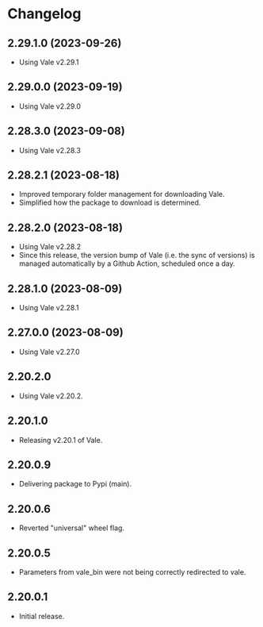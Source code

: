 # Changelog

## 2.29.1.0 (2023-09-26)

- Using Vale v2.29.1

## 2.29.0.0 (2023-09-19)

- Using Vale v2.29.0

## 2.28.3.0 (2023-09-08)

- Using Vale v2.28.3

## 2.28.2.1 (2023-08-18)

- Improved temporary folder management for
  downloading Vale.
- Simplified how the package to download is determined.

## 2.28.2.0 (2023-08-18) 

- Using Vale v2.28.2
- Since this release, the version bump
  of Vale (i.e. the sync of versions) is
  managed automatically by a Github Action, 
  scheduled once a day.

## 2.28.1.0 (2023-08-09)

- Using Vale v2.28.1

## 2.27.0.0 (2023-08-09)

- Using Vale v2.27.0

## 2.20.2.0

- Using Vale v2.20.2.

## 2.20.1.0

- Releasing v2.20.1 of Vale.

## 2.20.0.9

- Delivering package to Pypi (main).

## 2.20.0.6

- Reverted "universal" wheel flag.

## 2.20.0.5

- Parameters from vale_bin were not being correctly redirected to vale.

## 2.20.0.1

- Initial release.
